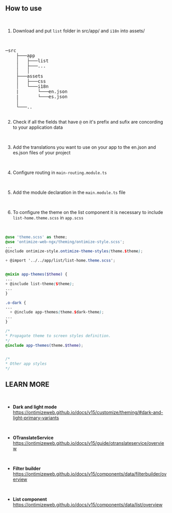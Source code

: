 ## How to use

<br/>

1. Download and put `list` folder in src/app/ and `i18n` into assets/

<br/>

<pre>
─src
    ├───app
    │   ├───list
    │   ├───...
    │   │
    ├───assets
    │   ├───css
    │   └───i18n
    |       └───en.json
    |       └───es.json
    │
    └───..

</pre>

2. Check if all the fields that have `@` on it's prefix and sufix are concording to your application data

<br/>

3. Add the translations you want to use on your app ​​to the en.json and es.json files of your project

<br/>

4. Configure routing in `main-routing.module.ts`

<br/>

5. Add the module declaration in the `main.module.ts` file

<br/>

6. To configure the theme on the list component it is necessary to include `list-home.theme.scss` in `app.scss`

<br/>

```app.scss
@use 'theme.scss' as theme;
@use 'ontimize-web-ngx/theming/ontimize-style.scss';
...
@include ontimize-style.ontimize-theme-styles(theme.$theme);

+ @import '../../app/list/list-home.theme.scss';


@mixin app-themes($theme) {
...
+ @include list-theme($theme);
...
}

.o-dark {
...
  + @include app-themes(theme.$dark-theme);
...
}

/*
* Propagate theme to screen styles definition.
*/
@include app-themes(theme.$theme);


/*
* Other app styles
*/

```

## LEARN MORE

<br/>

* **Dark and light mode** https://ontimizeweb.github.io/docs/v15/customize/theming/#dark-and-light-primary-variants

<br/>

* **OTranslateService** https://ontimizeweb.github.io/docs/v15/guide/otranslateservice/overview

<br/>

* **Filter builder** https://ontimizeweb.github.io/docs/v15/components/data/filterbuilder/overview

<br/>

* **List component** https://ontimizeweb.github.io/docs/v15/components/data/list/overview
